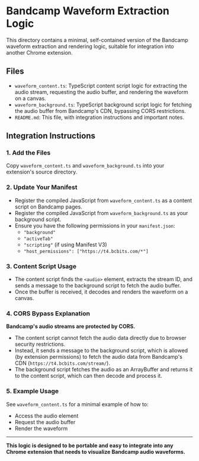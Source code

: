 # Bandcamp Waveform Extraction Logic

This directory contains a minimal, self-contained version of the Bandcamp waveform extraction and rendering logic, suitable for integration into another Chrome extension.

## Files
- `waveform_content.ts`: TypeScript content script logic for extracting the audio stream, requesting the audio buffer, and rendering the waveform on a canvas.
- `waveform_background.ts`: TypeScript background script logic for fetching the audio buffer from Bandcamp's CDN, bypassing CORS restrictions.
- `README.md`: This file, with integration instructions and important notes.

## Integration Instructions

### 1. Add the Files
Copy `waveform_content.ts` and `waveform_background.ts` into your extension's source directory.

### 2. Update Your Manifest
- Register the compiled JavaScript from `waveform_content.ts` as a content script on Bandcamp pages.
- Register the compiled JavaScript from `waveform_background.ts` as your background script.
- Ensure you have the following permissions in your `manifest.json`:
  - `"background"`
  - `"activeTab"`
  - `"scripting"` (if using Manifest V3)
  - `"host_permissions": ["https://t4.bcbits.com/*"]`

### 3. Content Script Usage
- The content script finds the `<audio>` element, extracts the stream ID, and sends a message to the background script to fetch the audio buffer.
- Once the buffer is received, it decodes and renders the waveform on a canvas.

### 4. CORS Bypass Explanation
**Bandcamp's audio streams are protected by CORS.**
- The content script cannot fetch the audio data directly due to browser security restrictions.
- Instead, it sends a message to the background script, which is allowed (by extension permissions) to fetch the audio data from Bandcamp's CDN (`https://t4.bcbits.com/stream/`).
- The background script fetches the audio as an ArrayBuffer and returns it to the content script, which can then decode and process it.

### 5. Example Usage
See `waveform_content.ts` for a minimal example of how to:
- Access the audio element
- Request the audio buffer
- Render the waveform

---
**This logic is designed to be portable and easy to integrate into any Chrome extension that needs to visualize Bandcamp audio waveforms.**
